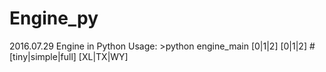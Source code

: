 # Engine_py
2016.07.29
Engine in Python
Usage: >python engine_main [0|1|2] [0|1|2] #[tiny|simple|full] [XL|TX|WY]
